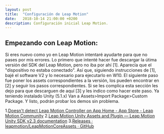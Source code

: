 ```yaml
---
layout: post
title:  "Configuración de Leap Motion"
date:   2018-10-14 21:00:00 +0200
description: Configuración inicial Leap Motion.
---
```


## Empezando con Leap Motion:

Si eres nuevo como yo en Leap Motion intentaré ayudarte para que no pases por mis errores.
Lo primero que intenté hacer fue descargar la útima versión del SDK del Leap Motion, pero no iba por ahí [1]. Aparecía que el "dispositivo no estaba conectado".
Así que, siguiendo instrucciones de [1], bajé el software V2 y lo necesario para ejecutarlo en W10.
El siguiente paso fue poner los assets correspondientes a la versión, los pueden encontrar en [2] y seguir los pasos correspondientes. Si se les complica esta sección les dejo para que descarguen de aquí [3] y les indico como hacer este paso.
Ya teniendo instalado Unity (5.1.x) Van a Assets>Import Package>Custom Package.
Y listo, podrán probar los demos sin problema.


1.[Doesn't detect Leap Motion Controller on App Home - App Store - Leap Motion Community](https://forums.leapmotion.com/t/doesnt-detect-leap-motion-controller-on-app-home/7416)
2.[Leap Motion Unity Assets and Plugin — Leap Motion Unity SDK v2.3 documentation](https://developer-archive.leapmotion.com/documentation/v2/unity/index.html)
3.[Releases · leapmotion/LeapMotionCoreAssets · GitHub](https://github.com/leapmotion/LeapMotionCoreAssets/releases?after=prerelease-v2.4.0)
